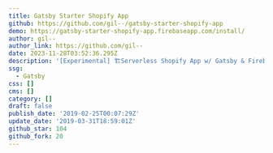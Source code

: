 ```yaml
---
title: Gatsby Starter Shopify App
github: https://github.com/gil--/gatsby-starter-shopify-app
demo: https://gatsby-starter-shopify-app.firebaseapp.com/install/
author: gil--
author_link: https://github.com/gil--
date: 2023-11-28T03:52:36.295Z
description: '[Experimental] ️🏗Serverless Shopify App w/ Gatsby & Firebase'
ssg:
  - Gatsby
css: []
cms: []
category: []
draft: false
publish_date: '2019-02-25T00:07:29Z'
update_date: '2019-03-31T18:59:01Z'
github_star: 104
github_fork: 20
---
```

